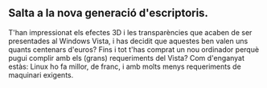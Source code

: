 <?php require("../../entete.php"); ?> <?php require("../../base.php"); ?> <?php require("../../fonctions.php"); ?>

<div id="corps">

<h2>Salta a la nova generació d'escriptoris.</h2>

<p>
T'han impressionat els efectes 3D i les transparències que acaben de ser presentades al Windows Vista, i has decidit que aquestes ben 
valen uns quants centenars d'euros? Fins i tot t'has comprat un nou ordinador perquè pugui complir amb els (grans) requeriments del 
Vista? Com d'enganyat estàs: Linux ho fa millor, de franc, i amb molts menys requeriments de maquinari exigents.
</p>

<? all_video_ids_from_file ();?>


</div>


